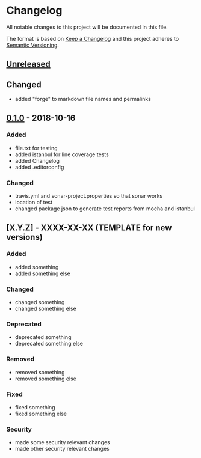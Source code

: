 # Changelog

All notable changes to this project will be documented in this file.

The format is based on [Keep a Changelog](http://keepachangelog.com/en/1.0.0/)
and this project adheres to [Semantic Versioning](http://semver.org/spec/v2.0.0.html).

## [Unreleased]

## Changed

- added "forge" to markdown file names and permalinks

## [0.1.0] - 2018-10-16

### Added

- file.txt for testing
- added istanbul for line coverage tests
- added Changelog
- added .editorconfig

### Changed

- travis.yml and sonar-project.properties so that sonar works
- location of test
- changed package json to generate test reports from mocha and istanbul

## [X.Y.Z] - XXXX-XX-XX (TEMPLATE for new versions)

### Added

- added something
- added something else

### Changed

- changed something
- changed something else

### Deprecated

- deprecated something
- deprecated something else

### Removed

- removed something
- removed something else

### Fixed

- fixed something
- fixed something else

### Security

- made some security relevant changes
- made other security relevant changes

[unreleased]: https://github.com/cryptoexamples/javascript-forge-cryptoexamples/compare/v0.1.0...HEAD
[0.1.1]: https://github.com/cryptoexamples/javascript-forge-cryptoexamples/compare/v0.1.0...v0.1.1
[0.1.0]: https://github.com/cryptoexamples/javascript-forge-cryptoexamples/releases/tag/v0.1.0
